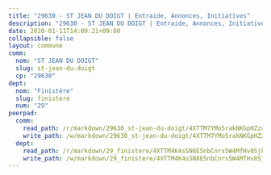```yaml
---
title: "29630 - ST JEAN DU DOIGT | Entraide, Annonces, Initiatives"
description: "29630 - ST JEAN DU DOIGT | Entraide, Annonces, Initiatives"
date: 2020-01-11T14:09:21+09:00
collapsible: false
layout: commune
comm:
  nom: "ST JEAN DU DOIGT"
  slug: st-jean-du-doigt
  cp: "29630"
dept:
  nom: "Finistère"
  slug: finistere
  num: "29"
peerpad:
  comm:
    read_path: /r/markdown/29630_st-jean-du-doigt/4XTTM7YMo5rakNKGpHZzu5zK5Dvu9wWUGpWxnRUqKrrzyJCa9
    write_path: /w/markdown/29630_st-jean-du-doigt/4XTTM7YMo5rakNKGpHZzu5zK5Dvu9wWUGpWxnRUqKrrzyJCa9-K3TgTgEz6cmFX9pwLaJhj3ZJyxzCookncmFUFXYtpuy5gagheiCBC7nCBgokDdDRiaKBzdbwtKjQGX8gPGrnLBckrrjLVm2MmrCDryQsj1hUcaTAug6g14fRdHHu9o8mw7CzqBtq
  dept:
    read_path: /r/markdown/29_finistere/4XTTM4K4sSN8E5nbCnrs5W4MfHv8SjkZXZkMiZwJKZCUFreuC
    write_path: /w/markdown/29_finistere/4XTTM4K4sSN8E5nbCnrs5W4MfHv8SjkZXZkMiZwJKZCUFreuC-K3TgUmttHvLKDBu5vxQ3oPzTia91UxXiaB3vEFjsHJiDiJD9aQfr6ibvcPa75Eo3oX7ob78s9tVxCKrtPM9bLAmDziVCSFjEgZbp3rqL8Ji8Q5aZhxfTcqkGX75WxHS6TQxtiQQ6
---
```


